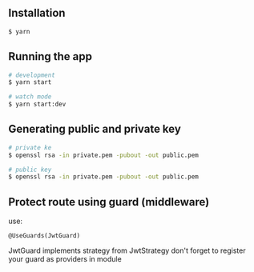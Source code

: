 ## Installation

```bash
$ yarn
```

## Running the app

```bash
# development
$ yarn start

# watch mode
$ yarn start:dev
```

## Generating public and private key 

```bash
# private ke
$ openssl rsa -in private.pem -pubout -out public.pem

# public key
$ openssl rsa -in private.pem -pubout -out public.pem
```

## Protect route using guard (middleware) 
use: 
```
@UseGuards(JwtGuard)
```
JwtGuard implements strategy from JwtStrategy 
don't forget to register your guard as providers in module
